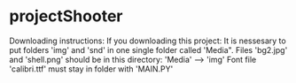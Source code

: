# projectShooter
Downloading instructions: 
If you downloading this project:
  It is nessesary to put folders 'img' and 'snd' in one single folder called 'Media". 
  Files 'bg2.jpg' and 'shell.png' should be in this directory:
      'Media' --> 'img'
  Font file 'calibri.ttf' must stay in folder with 'MAIN.PY'  
